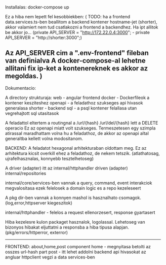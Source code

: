 

Installalas: 
docker-compose up

Ez a hiba nem lepett fel kesobbiekben: (
TODO: ha a frontend data.services.ts-ben beallitom a backend kontener hostname-jet  (shorter), akkor valamiert nem tud csatlakozni a frontend a backendhez. Ha ipt allitok be akkor jo...
                (private API_SERVER = "http://172.22.0.4:3000";  -  private API_SERVER = "http://shorter:3000";)   

Az API_SERVER cim a ".env-frontend" fileban van definialva
A docker-compose-al lehetne allitani fix ip-ket a kontenereknek es akkor az megoldas.
)
---------------------------------------------------------------------------------------------------------------------------
Dokumentacio: 

A directory strukturaja:
web - angular frontend 
docker - Dockerfileok a kontener kesziteshez
openapi - a feladathoz szukseges api hivasok  generalasa
shorter - backend 
sql - a psql kontener felallasa utan vegrehajtott sql utasitasok

A feladattol eltertem a routingnal a /url/{hash} /url/del/{hash} lett a DELETE operacio
Ez az openapi miatt volt szukseges. Termeszetesen egy szimpla atirassal maradhattam volna hu a feladathoz, de akkor az openapi altal generaltba kellett volna modositanom. 

BACKEND: 
A feladatot hexagonal arhitekturaban oldottam meg.
Ez az arhitektura kicsit overkill ehez a feladathoz, de nekem tetszik. (atlathatosag, ujrafelhasznalas, konnyebb tesztelhetoseg)

A driver (adapter) itt az internal/httphandler
driven (adapter) internal/repositories

internal/core/services-ben vannak a query, command, event interakciok megvalositasa 
ezek felelosek a domain logic es a repo kezeleseert

A pkg dir-ben vannak a konnyen mashol is hasznalhato csomagok. (log,error,httpserver kiegeszitok)

internal/httphandler - felelos a request ellenorzesert, response gyartasert

Hiba kezelesre kulon packaget hasznalok, logolassal. Lehetoseg van bizonyos hibakat eljuttatni a responsba a hiba tipusa alapjan.
(pkg/errors/httperror, exterror)

------------------------------------------------------------------------------------------
FRONTEND:
about,home,post component
home - megnyitasa betolti az osszes url-hash part
post - itt lehet addolni 
backend api hivasokat az angluar httpclient vegzi a data services-ben

